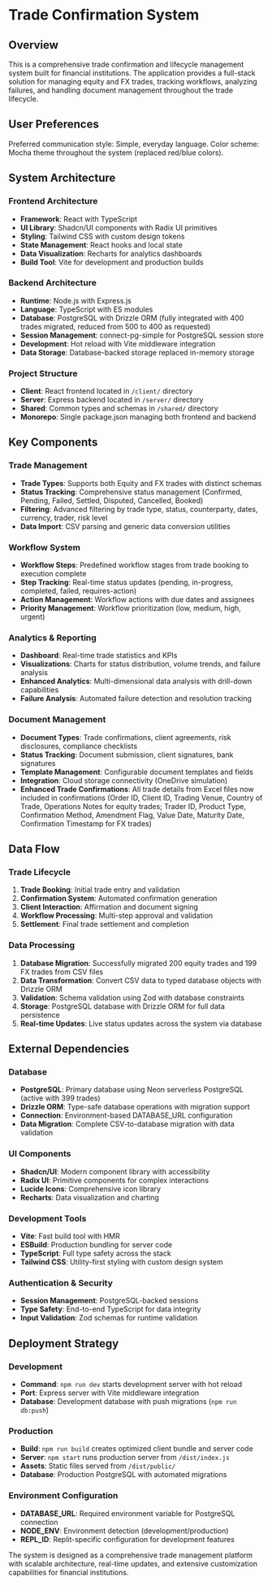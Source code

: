 # Trade Confirmation System

## Overview

This is a comprehensive trade confirmation and lifecycle management system built for financial institutions. The application provides a full-stack solution for managing equity and FX trades, tracking workflows, analyzing failures, and handling document management throughout the trade lifecycle.

## User Preferences

Preferred communication style: Simple, everyday language.
Color scheme: Mocha theme throughout the system (replaced red/blue colors).

## System Architecture

### Frontend Architecture
- **Framework**: React with TypeScript
- **UI Library**: Shadcn/UI components with Radix UI primitives
- **Styling**: Tailwind CSS with custom design tokens
- **State Management**: React hooks and local state
- **Data Visualization**: Recharts for analytics dashboards
- **Build Tool**: Vite for development and production builds

### Backend Architecture
- **Runtime**: Node.js with Express.js
- **Language**: TypeScript with ES modules
- **Database**: PostgreSQL with Drizzle ORM (fully integrated with 400 trades migrated, reduced from 500 to 400 as requested)
- **Session Management**: connect-pg-simple for PostgreSQL session store
- **Development**: Hot reload with Vite middleware integration
- **Data Storage**: Database-backed storage replaced in-memory storage

### Project Structure
- **Client**: React frontend located in `/client/` directory
- **Server**: Express backend located in `/server/` directory  
- **Shared**: Common types and schemas in `/shared/` directory
- **Monorepo**: Single package.json managing both frontend and backend

## Key Components

### Trade Management
- **Trade Types**: Supports both Equity and FX trades with distinct schemas
- **Status Tracking**: Comprehensive status management (Confirmed, Pending, Failed, Settled, Disputed, Cancelled, Booked)
- **Filtering**: Advanced filtering by trade type, status, counterparty, dates, currency, trader, risk level
- **Data Import**: CSV parsing and generic data conversion utilities

### Workflow System
- **Workflow Steps**: Predefined workflow stages from trade booking to execution complete
- **Step Tracking**: Real-time status updates (pending, in-progress, completed, failed, requires-action)
- **Action Management**: Workflow actions with due dates and assignees
- **Priority Management**: Workflow prioritization (low, medium, high, urgent)

### Analytics & Reporting
- **Dashboard**: Real-time trade statistics and KPIs
- **Visualizations**: Charts for status distribution, volume trends, and failure analysis
- **Enhanced Analytics**: Multi-dimensional data analysis with drill-down capabilities
- **Failure Analysis**: Automated failure detection and resolution tracking

### Document Management
- **Document Types**: Trade confirmations, client agreements, risk disclosures, compliance checklists
- **Status Tracking**: Document submission, client signatures, bank signatures
- **Template Management**: Configurable document templates and fields
- **Integration**: Cloud storage connectivity (OneDrive simulation)
- **Enhanced Trade Confirmations**: All trade details from Excel files now included in confirmations (Order ID, Client ID, Trading Venue, Country of Trade, Operations Notes for equity trades; Trader ID, Product Type, Confirmation Method, Amendment Flag, Value Date, Maturity Date, Confirmation Timestamp for FX trades)

## Data Flow

### Trade Lifecycle
1. **Trade Booking**: Initial trade entry and validation
2. **Confirmation System**: Automated confirmation generation
3. **Client Interaction**: Affirmation and document signing
4. **Workflow Processing**: Multi-step approval and validation
5. **Settlement**: Final trade settlement and completion

### Data Processing
1. **Database Migration**: Successfully migrated 200 equity trades and 199 FX trades from CSV files
2. **Data Transformation**: Convert CSV data to typed database objects with Drizzle ORM
3. **Validation**: Schema validation using Zod with database constraints
4. **Storage**: PostgreSQL database with Drizzle ORM for full data persistence
5. **Real-time Updates**: Live status updates across the system via database

## External Dependencies

### Database
- **PostgreSQL**: Primary database using Neon serverless PostgreSQL (active with 399 trades)
- **Drizzle ORM**: Type-safe database operations with migration support
- **Connection**: Environment-based DATABASE_URL configuration
- **Data Migration**: Complete CSV-to-database migration with data validation

### UI Components
- **Shadcn/UI**: Modern component library with accessibility
- **Radix UI**: Primitive components for complex interactions
- **Lucide Icons**: Comprehensive icon library
- **Recharts**: Data visualization and charting

### Development Tools
- **Vite**: Fast build tool with HMR
- **ESBuild**: Production bundling for server code
- **TypeScript**: Full type safety across the stack
- **Tailwind CSS**: Utility-first styling with custom design system

### Authentication & Security
- **Session Management**: PostgreSQL-backed sessions
- **Type Safety**: End-to-end TypeScript for data integrity
- **Input Validation**: Zod schemas for runtime validation

## Deployment Strategy

### Development
- **Command**: `npm run dev` starts development server with hot reload
- **Port**: Express server with Vite middleware integration
- **Database**: Development database with push migrations (`npm run db:push`)

### Production
- **Build**: `npm run build` creates optimized client bundle and server code
- **Server**: `npm start` runs production server from `/dist/index.js`
- **Assets**: Static files served from `/dist/public/`
- **Database**: Production PostgreSQL with automated migrations

### Environment Configuration
- **DATABASE_URL**: Required environment variable for PostgreSQL connection
- **NODE_ENV**: Environment detection (development/production)
- **REPL_ID**: Replit-specific configuration for development features

The system is designed as a comprehensive trade management platform with scalable architecture, real-time updates, and extensive customization capabilities for financial institutions.